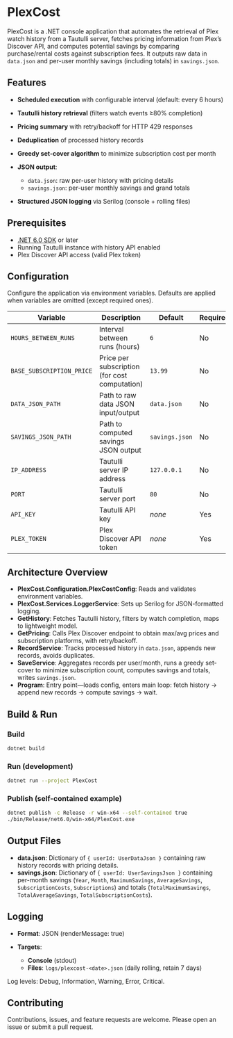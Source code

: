 # PlexCost

PlexCost is a .NET console application that automates the retrieval of Plex watch history from a Tautulli server, fetches pricing information from Plex’s Discover API, and computes potential savings by comparing purchase/rental costs against subscription fees. It outputs raw data in `data.json` and per-user monthly savings (including totals) in `savings.json`.

## Features

* **Scheduled execution** with configurable interval (default: every 6 hours)
* **Tautulli history retrieval** (filters watch events ≥80% completion)
* **Pricing summary** with retry/backoff for HTTP 429 responses
* **Deduplication** of processed history records
* **Greedy set-cover algorithm** to minimize subscription cost per month
* **JSON output**:

  * `data.json`: raw per-user history with pricing details
  * `savings.json`: per-user monthly savings and grand totals
* **Structured JSON logging** via Serilog (console + rolling files)

## Prerequisites

* [.NET 6.0 SDK](https://dotnet.microsoft.com/download) or later
* Running Tautulli instance with history API enabled
* Plex Discover API access (valid Plex token)

## Configuration

Configure the application via environment variables. Defaults are applied when variables are omitted (except required ones).

| Variable                  | Description                                   | Default        | Required |
| ------------------------- | --------------------------------------------- | -------------- | -------- |
| `HOURS_BETWEEN_RUNS`      | Interval between runs (hours)                 | `6`            | No       |
| `BASE_SUBSCRIPTION_PRICE` | Price per subscription (for cost computation) | `13.99`        | No       |
| `DATA_JSON_PATH`          | Path to raw data JSON input/output            | `data.json`    | No       |
| `SAVINGS_JSON_PATH`       | Path to computed savings JSON output          | `savings.json` | No       |
| `IP_ADDRESS`              | Tautulli server IP address                    | `127.0.0.1`    | No       |
| `PORT`                    | Tautulli server port                          | `80`           | No       |
| `API_KEY`                 | Tautulli API key                              | *none*         | Yes      |
| `PLEX_TOKEN`              | Plex Discover API token                       | *none*         | Yes      |

## Architecture Overview

* **PlexCost.Configuration.PlexCostConfig**: Reads and validates environment variables.
* **PlexCost.Services.LoggerService**: Sets up Serilog for JSON-formatted logging.
* **GetHistory**: Fetches Tautulli history, filters by watch completion, maps to lightweight model.
* **GetPricing**: Calls Plex Discover endpoint to obtain max/avg prices and subscription platforms, with retry/backoff.
* **RecordService**: Tracks processed history in `data.json`, appends new records, avoids duplicates.
* **SaveService**: Aggregates records per user/month, runs a greedy set-cover to minimize subscription count, computes savings and totals, writes `savings.json`.
* **Program**: Entry point—loads config, enters main loop: fetch history → append new records → compute savings → wait.

## Build & Run

### Build

```bash
dotnet build
```

### Run (development)

```bash
dotnet run --project PlexCost
```

### Publish (self-contained example)

```bash
dotnet publish -c Release -r win-x64 --self-contained true
./bin/Release/net6.0/win-x64/PlexCost.exe
```

## Output Files

* **data.json**: Dictionary of `{ userId: UserDataJson }` containing raw history records with pricing details.
* **savings.json**: Dictionary of `{ userId: UserSavingsJson }` containing per-month savings (`Year`, `Month`, `MaximumSavings`, `AverageSavings`, `SubscriptionCosts`, `Subscriptions`) and totals (`TotalMaximumSavings`, `TotalAverageSavings`, `TotalSubscriptionCosts`).

## Logging

* **Format**: JSON (renderMessage: true)
* **Targets**:

  * **Console** (stdout)
  * **Files**: `logs/plexcost-<date>.json` (daily rolling, retain 7 days)

Log levels: Debug, Information, Warning, Error, Critical.

## Contributing

Contributions, issues, and feature requests are welcome. Please open an issue or submit a pull request.
